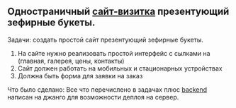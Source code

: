 ## Одностраничный [сайт-визитка](https://kai-s-cmd.github.io/bouquet-s-site/) презентующий зефирные букеты.
Задачи: создать простой сайт презентующий зефирные букеты.
1) На сайте нужно реализовать простой интерфейс с сылками на (главная, галерея, цены, контакты)
2) Сайт должен работать на мобильных и стационарных устройствах
3) Должна быть форма для заявки на заказ

Что было сделано:
Все что перечислено в задачах плюс [backend](https://github.com/Kai-s-cmd/bouquet) написан на джанго для возможности деплоя на сервер.
